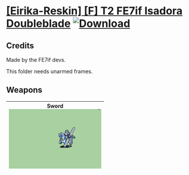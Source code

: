 # [\[Eirika-Reskin\] \[F\] T2 FE7if Isadora Doubleblade](./) [![Download](https://img.shields.io/badge/Download-%5BEirika--Reskin%5D%20%5BF%5D%20T2%20FE7if%20Isadora%20Doubleblade-red)](https://minhaskamal.github.io/DownGit/#/home?url=https://github.com/Klokinator/FE-Repo/tree/main/Battle%20Animations/Lords%20-%20FE8%20Types/%5BEirika-Reskin%5D%20%5BF%5D%20T2%20FE7if%20Isadora%20Doubleblade)
## Credits

Made by the FE7if devs.

This folder needs unarmed frames.

## Weapons

| <b>Sword</b><br/><img alt="Sword animation" src="./1.%20Sword%20(Hauteclere)/Sword.gif"/> |
| :---: |
